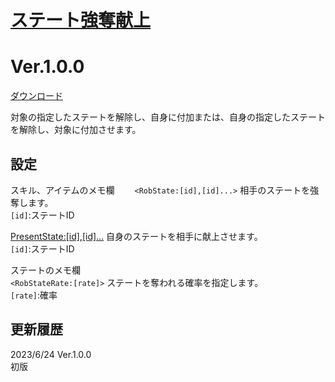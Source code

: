 # [ステート強奪献上](https://raw.githubusercontent.com/nuun888/MZ/master/NUUN_RobPresentState.js)
# Ver.1.0.0
[ダウンロード](https://raw.githubusercontent.com/nuun888/MZ/master/NUUN_RobPresentState.js)  

対象の指定したステートを解除し、自身に付加または、自身の指定したステートを解除し、対象に付加させます。  

## 設定
スキル、アイテムのメモ欄　　
`<RobState:[id],[id]...>` 相手のステートを強奪します。  
`[id]`:ステートID  

<PresentState:[id],[id]...> 自身のステートを相手に献上させます。  
`[id]`:ステートID  

ステートのメモ欄  
`<RobStateRate:[rate]>`  ステートを奪われる確率を指定します。  
`[rate]`:確率  

## 更新履歴
2023/6/24 Ver.1.0.0  
初版  
